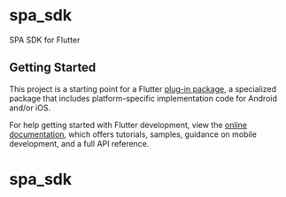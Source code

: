 # spa_sdk

SPA SDK for Flutter

## Getting Started

This project is a starting point for a Flutter
[plug-in package](https://flutter.dev/developing-packages/),
a specialized package that includes platform-specific implementation code for
Android and/or iOS. 

For help getting started with Flutter development, view the
[online documentation](https://flutter.dev/docs), which offers tutorials,
samples, guidance on mobile development, and a full API reference.

# spa_sdk
